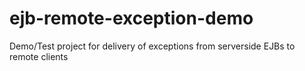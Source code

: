 # ejb-remote-exception-demo
Demo/Test project for delivery of exceptions from serverside EJBs to remote clients
